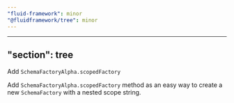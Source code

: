 ```yaml
---
"fluid-framework": minor
"@fluidframework/tree": minor
---
```

---
"section": tree
---

Add `SchemaFactoryAlpha.scopedFactory`

Add `SchemaFactoryAlpha.scopedFactory` method as an easy way to create a new `SchemaFactory` with a nested scope string.

